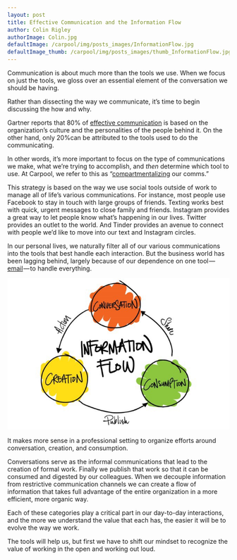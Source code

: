 ```yaml
---
layout: post
title: Effective Communication and the Information Flow
author: Colin Rigley
authorImage: Colin.jpg
defaultImage: /carpool/img/posts_images/InformationFlow.jpg
defaultImage_thumb: /carpool/img/posts_images/thumb_InformationFlow.jpg
---
```

Communication is about much more than the tools we use. When we focus on just the tools, we gloss over an essential element of the conversation we should be having.

<!--more-->

Rather than dissecting the way we communicate, it’s time to begin discussing the how and why.

Gartner reports that 80% of [effective communication](http://www.gartner.com/newsroom/id/2319215 ) is based on the organization’s culture and the personalities of the people behind it. On the other hand, only 20%can be attributed to the tools used to do the communicating.

In other words, it’s more important to focus on the type of communications we make, what we’re trying to accomplish, and _then_ determine which tool to use. At Carpool, we refer to this as “[compartmentalizing](http://carpoolagency.com/articles/Is-Mobile-the-New-Inbox.html) our comms.”

This strategy is based on the way we use social tools outside of work to manage all of life’s various communications. For instance, most people use Facebook to stay in touch with large groups of friends. Texting works best with quick, urgent messages to close family and friends. Instagram provides a great way to let people know what’s happening in our lives. Twitter provides an outlet to the world. And Tinder provides an avenue to connect with people we’d like to move into our text and Instagram circles.

In our personal lives, we naturally filter all of our various communications into the tools that best handle each interaction. But the business world has been lagging behind, largely because of our dependence on one tool — [email](http://carpoolagency.com/articles/What-Rats-Can-Teach-Us-About-Email.html) — to handle everything.

![alt text](/carpool/img/posts_images/InformationFlow2.jpeg "Information Flow")

It makes more sense in a professional setting to organize efforts around conversation, creation, and consumption.

Conversations serve as the informal communications that lead to the creation of formal work. Finally we publish that work so that it can be consumed and digested by our colleagues. When we decouple information from restrictive communication channels we can create a flow of information that takes full advantage of the entire organization in a more efficient, more organic way.

Each of these categories play a critical part in our day-to-day interactions, and the more we understand the value that each has, the easier it will be to evolve the way we work.

The tools will help us, but first we have to shift our mindset to recognize the value of working in the open and working out loud.
